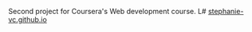 Second project for Coursera's Web development course. L# [stephanie-vc.github.io](https://stephanie-vc.github.io/Module3-solution/index.html)
